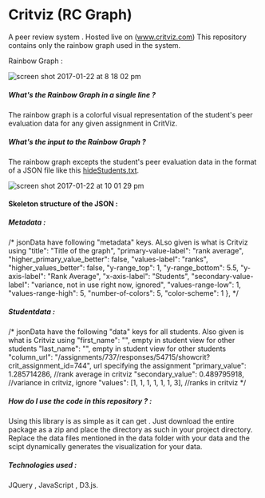 # Critviz (RC Graph)
A peer review system . Hosted live on (www.critviz.com) 
This repository contains only the rainbow graph used in the system.

Rainbow Graph :

![screen shot 2017-01-22 at 8 18 02 pm](https://cloud.githubusercontent.com/assets/9432757/22190371/107172e4-e0e0-11e6-9305-68f3d061b241.png)

##### What's the Rainbow Graph in a single line ? 
The rainbow graph is a colorful visual representation of the student's peer evaluation data for any given assignment in CritViz. 

##### What's the input to the Rainbow Graph ? 
The rainbow graph excepts the student's peer evaluation data in the format of a JSON file like this [hideStudents.txt](https://github.com/JaharshKotha/Critviz/files/722651/hideStudents.txt).

![screen shot 2017-01-22 at 10 01 29 pm](https://cloud.githubusercontent.com/assets/9432757/22192141/808634f8-e0ee-11e6-84be-0464c9e5266e.png)


#### Skeleton structure of the JSON : 

##### Metadata : 
/* jsonData have following "metadata" keys. ALso given is what is Critviz using
 "title": "Title of the graph",
 "primary-value-label": "rank average",
 "higher_primary_value_better": false,
 "values-label": "ranks",
 "higher_values_better": false,
 "y-range_top": 1,
 "y-range_bottom": 5.5,
 "y-axis-label": "Rank Average",
 "x-axis-label": "Students",
 "secondary-value-label": "variance, not in use right now, ignored",
 "values-range-low": 1,
 "values-range-high": 5,
 "number-of-colors": 5,
 "color-scheme": 1
 },
 */

##### Studentdata : 
/* jsonData have the following "data" keys for all students. Also given is what is Critviz using
 "first_name": "", empty in student view for other students
 "last_name": "", empty in student view for other students
 "column_url": "/assignments/737/responses/54715/showcrit?crit_assignment_id=744", url specifying the assignment
 "primary_value": 1.285714286, //rank average in critviz
 "secondary_value": 0.489795918, //variance in critviz, ignore
 "values": [1, 1, 1, 1, 1, 1, 3], //ranks in critviz
 */
 
 
 ##### How do I use the code in this repository ? :
 
 Using this library is as simple as it can get . Just download the entire package as a zip and place the directory as such in your project directory. Replace the data files mentioned in the data folder with your data and the scipt dynamically generates the visualization for your data.
 
 
 
 ##### Technologies used : 
 
 JQuery , JavaScript , D3.js.
 
 
 
 
 

